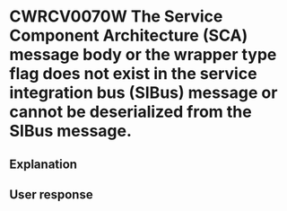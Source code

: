 # CWRCV0070W The Service Component Architecture (SCA) message body or the wrapper type flag does not exist in the service integration bus (SIBus) message or cannot be deserialized from the SIBus message.

## Explanation

## User response